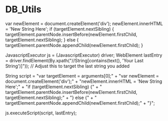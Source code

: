# DB_Utils
var newElement = document.createElement('div');
newElement.innerHTML = '<String>New String Here</String>';
if (targetElement.nextSibling) {
    targetElement.parentNode.insertBefore(newElement.firstChild, targetElement.nextSibling);
} else {
    targetElement.parentNode.appendChild(newElement.firstChild);
}

JavascriptExecutor js = (JavascriptExecutor) driver;
WebElement lastEntry = driver.findElement(By.xpath("//String[contains(text(), 'Your Last String')]"));  // Adjust this to target the last string you added

String script = "var targetElement = arguments[0];" +
                "var newElement = document.createElement('div');" +
                "newElement.innerHTML = '<String>New String Here</String>';" +
                "if (targetElement.nextSibling) {" +
                "    targetElement.parentNode.insertBefore(newElement.firstChild, targetElement.nextSibling);" +
                "} else {" +
                "    targetElement.parentNode.appendChild(newElement.firstChild);" +
                "}";

js.executeScript(script, lastEntry);

